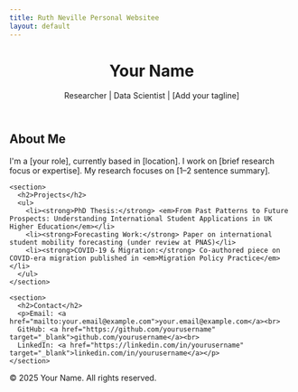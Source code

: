 ```yaml
---
title: Ruth Neville Personal Websitee
layout: default
---
```


  <header>
    <h1>Your Name</h1>
    <p>Researcher | Data Scientist | [Add your tagline]</p>
  </header>

  <main>
    <section>
      <h2>About Me</h2>
      <p>
        I'm a [your role], currently based in [location]. I work on [brief research focus or expertise].
        My research focuses on [1–2 sentence summary].
      </p>
    </section>

    <section>
      <h2>Projects</h2>
      <ul>
        <li><strong>PhD Thesis:</strong> <em>From Past Patterns to Future Prospects: Understanding International Student Applications in UK Higher Education</em></li>
        <li><strong>Forecasting Work:</strong> Paper on international student mobility forecasting (under review at PNAS)</li>
        <li><strong>COVID-19 & Migration:</strong> Co-authored piece on COVID-era migration published in <em>Migration Policy Practice</em></li>
      </ul>
    </section>

    <section>
      <h2>Contact</h2>
      <p>Email: <a href="mailto:your.email@example.com">your.email@example.com</a><br>
      GitHub: <a href="https://github.com/yourusername" target="_blank">github.com/yourusername</a><br>
      LinkedIn: <a href="https://linkedin.com/in/yourusername" target="_blank">linkedin.com/in/yourusername</a></p>
    </section>
  </main>

  <footer>
    &copy; 2025 Your Name. All rights reserved.
  </footer>

</body>
</html>
